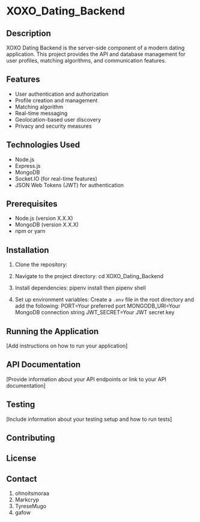 # XOXO_Dating_Backend

## Description
XOXO Dating Backend is the server-side component of a modern dating application. This project provides the API and database management for user profiles, matching algorithms, and communication features.

## Features
- User authentication and authorization
- Profile creation and management
- Matching algorithm
- Real-time messaging
- Geolocation-based user discovery
- Privacy and security measures

## Technologies Used
- Node.js
- Express.js
- MongoDB
- Socket.IO (for real-time features)
- JSON Web Tokens (JWT) for authentication

## Prerequisites
- Node.js (version X.X.X)
- MongoDB (version X.X.X)
- npm or yarn

## Installation
1. Clone the repository:

2. Navigate to the project directory:
cd XOXO_Dating_Backend

3. Install dependencies:
pipenv install then pipenv shell

4. Set up environment variables:
Create a `.env` file in the root directory and add the following:
PORT=Your preferred port
MONGODB_URI=Your MongoDB connection string
JWT_SECRET=Your JWT secret key

## Running the Application
[Add instructions on how to run your application]

## API Documentation
[Provide information about your API endpoints or link to your API documentation]

## Testing
[Include information about your testing setup and how to run tests]

## Contributing


## License


## Contact
1. ohnoitsmoraa
2. Markcryp
3. TyreseMugo
4. gafow

